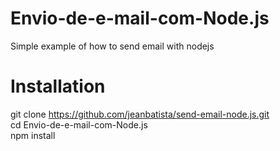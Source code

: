 # Envio-de-e-mail-com-Node.js

Simple example of how to send email with nodejs

# Installation

git clone https://github.com/jeanbatista/send-email-node.js.git <br>
cd Envio-de-e-mail-com-Node.js <br>
npm install


